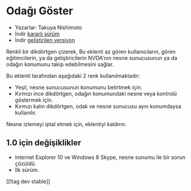 # Odağı Göster #

* Yazarlar: Takuya Nishimoto
* İndir [kararlı sürüm][2]
* İndir [geliştirilen versiyon][1]

Renkli bir dikdörtgen çizerek, Bu eklenti az gören kullanıcıların, gören
eğitimcilerin, ya da geliştiricilerin NVDA'nın nesne sunucusunun ya da
odağın konumunu takip edebilmesini sağlar.

Bu eklenti tarafından aşağıdaki 2 renk kullanılmaktadır:

* Yeşil, nesne sunucusunun konumunu belirtmek için.
* Kırmızı ince dikdörtgen, odağın konumundaki nesne veya kontrolü göstermek
  için.
* Kırmızı kalın dikdörtgen, odak ve nesne sunucusu aynı konumdaysa
  kullanılır.

Nesne izlemeyi iptal etmek için, eklentiyi kaldırın.

## 1.0 için değişiklikler ##

* Internet Explorer 10 ve Windows 8 Skype, nesne sunumu ile bir sorun
  çözüldü.
* İlk sürüm.

[[!tag dev stable]]

[1]: http://addons.nvda-project.org/files/get.php?file=fh-dev

[2]: http://addons.nvda-project.org/files/get.php?file=fh

